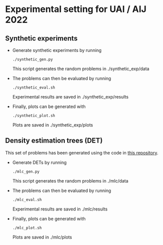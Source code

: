 # Experimental setting for UAI / AIJ 2022

## Synthetic experiments
* Generate synthetic experiments by running
      
      ./synthetic_gen.py

  This script generates the random problems in ./synthetic_exp/data

* The problems can then be evaluated by running
    
      ./synthetic_eval.sh
  
  Experimental results are saved in ./synthetic_exp/results

* Finally, plots can be generated with
    
      ./synthetic_plot.sh

  Plots are saved in ./synthetic_exp/plots

## Density estimation trees (DET)
This set of problems has been generated using the code in  [this repository](https://github.com/paolomorettin/hybrid-benchmarks).
* Generate DETs by running
      
      ./mlc_gen.py

  This script generates the random problems in ./mlc/data

* The problems can then be evaluated by running
    
      ./mlc_eval.sh
  
  Experimental results are saved in ./mlc/results

* Finally, plots can be generated with
    
      ./mlc_plot.sh

  Plots are saved in ./mlc/plots

